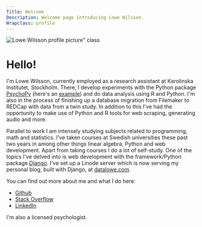 ```yaml
---
Title: Welcome
Description: Welcome page introducing Lowe Wilsson.
Wrapclass: profile
---
```

![Lowe Wilsson profile picture" class](%assets_url%/img/lowe_wilsson_profile.jpeg)

Hello!
==========================
I'm Lowe Wilsson, currently employed as a research assistant at Karolinska Institutet, Stockholm. There, I develop experiments with the Python package [PsychoPy](https://psychopy.org/) (here's an [example](https://github.com/datalowe/psychopy-smdt-melody)) and do data analysis using R and Python. I'm also in the process of finishing up a database migration from Filemaker to REDCap with data from a twin study. In addition to this I've had the opportunity to make use of Python and R tools for web scraping, generating audio and more.

Parallel to work I am intensely studying subjects related to programming, math and statistics. I've taken courses at Swedish universities these past two years in among other things linear algebra, Python and web development. Apart from taking courses I do a lot of self-study. One of the topics I've delved into is web development with the framework/Python package [Django](https://www.djangoproject.com/). I've set up a Linode server which is now serving my personal blog, built with Django, at [datalowe.com](https://datalowe.com/).

You can find out more about me and what I do here:
* [Github](https://github.com/datalowe)
* [Stack Overflow](https://stackoverflow.com/users/13825766/datalowe)
* [LinkedIn](https://se.linkedin.com/in/lowe-wilsson-818943101)

I'm also a licensed psychologist.
